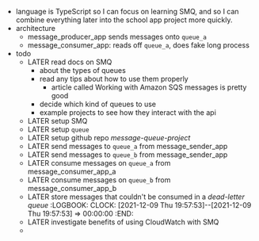 - language is TypeScript so I can focus on learning SMQ, and so I can combine everything later into the school app project more quickly.
- architecture
	- message_producer_app sends messages onto `queue_a`
	- message_consumer_app: reads off `queue_a`, does fake long process
- todo
	- LATER read docs on SMQ
		- about the types of queues
		- read any tips about how to use them properly
			- article called Working with Amazon SQS messages is pretty good
		- decide which kind of queues to use
		- example projects to see how they interact with the api
	- LATER setup SMQ
	- LATER setup `queue`
	- LATER setup github repo _message-queue-project_
	- LATER send messages to `queue_a` from message_sender_app
	- LATER send messages to `queue_b` from message_sender_app
	- LATER consume messages on `queue_a` from message_consumer_app_a
	- LATER consume messages on `queue_b` from message_consumer_app_b
	- LATER store messages that couldn't be consumed in a _dead-letter queue_
	  :LOGBOOK:
	  CLOCK: [2021-12-09 Thu 19:57:53]--[2021-12-09 Thu 19:57:53] =>  00:00:00
	  :END:
	- LATER investigate benefits of using CloudWatch with SMQ
	-